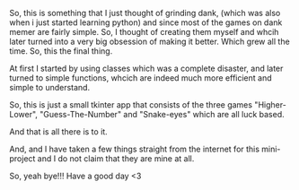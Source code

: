 So, this is something that I just thought of grinding dank, (which was also when i just started learning python) and since most of the games on dank memer are fairly
simple. So, I thought of creating them myself and whcih later turned into a very big obsession of making it better. Which grew all the time. So, this the final thing.

At first I started by using classes which was a complete disaster, and later turned to simple functions, whcich are indeed much more efficient and simple to 
understand. 

So, this is just a small tkinter app that consists of the three games "Higher-Lower", "Guess-The-Number" and "Snake-eyes" which are all luck based. 

And that is all there is to it.

And, and I have taken a few things straight from the internet for this mini-project and I do not claim that they are mine at all. 

So, yeah bye!!!
Have a good day <3
